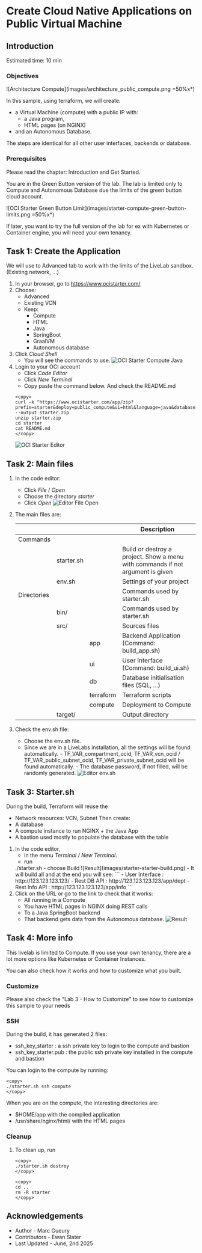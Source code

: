 
# Create Cloud Native Applications on Public Virtual Machine

## Introduction

Estimated time: 10 min

### Objectives

![Architecture Compute](images/architecture_public_compute.png =50%x*)

In this sample, using terraform, we will create:
- a Virtual Machine (compute) with a public IP with:
    - a Java program, 
    - HTML pages (on NGINX)
- and an Autonomous Database. 

The steps are identical for all other user interfaces, backends or database.

### Prerequisites

Please read the chapter: Introduction and Get Started.

You are in the Green Button version of the lab. The lab is limited only to Compute and Autonomous Database due the limits of the green button 
cloud account. 

  ![OCI Starter Green Button Limit](images/starter-compute-green-button-limits.png =50%x*)

If later, you want to try the full version of the lab for ex with Kubernetes or Container engine, you will need your own tenancy.

## Task 1: Create the Application

We will use to Advanced tab to work with the limits of the LiveLab sandbox. (Existing network, ...)

1. In your browser, go to https://www.ocistarter.com/
2. Choose:
    - Advanced
    - Existing VCN 
    - Keep:
        - Compute
        - HTML
        - Java
        - SpringBoot
        - GraalVM
        - Autonomous database
3. Click *Cloud Shell*
    - You will see the commands to use.
  ![OCI Starter Compute Java](images/starter-compute-green-button-java.png)
4. Login to your OCI account
    - Click *Code Editor*
    - Click *New Terminal*
    - Copy paste the command below. And check the README.md
    ```
    <copy>
    curl -k "https://www.ocistarter.com/app/zip?prefix=starter&deploy=public_compute&ui=html&language=java&database=atp&vcn_strategy=existing" --output starter.zip
    unzip starter.zip
    cd starter
    cat README.md
    </copy>
    ```
    ![OCI Starter Editor](images/starter-editor.png)

## Task 2: Main files

1. In the code editor:
    - Click *File* / *Open*
    - Choose the directory *starter*
    - Click *Open*
    ![Editor File Open](images/starter-compute-dir.png)
2. The main files are:

   |             |            |           | Description |
   | ----------- | ---------- | --------- | ---|
   | Commands    |            |           |  |
   |             | starter.sh |           | Build or destroy a project. Show a menu with commands if not argument is given | 
   |             | env.sh     |           | Settings of your project | 
   | Directories |            |           | Commands used by starter.sh | 
   |             | bin/       |           | Commands used by starter.sh | 
   |             | src/       |           | Sources files | 
   |             |            | app       | Backend Application (Command: build_app.sh) | 
   |             |            | ui        | User Interface (Command: build_ui.sh) | 
   |             |            | db        | Database initialisation files (SQL, ...) | 
   |             |            | terraform | Terraform scripts  | 
   |             |            | compute   | Deployment to Compute | 
   |             | target/    |           | Output directory  | 

3. Check the env.sh file:
    - Choose the env.sh file.
    - Since we are in a LiveLabs installation, all the settings will be found automatically.
          - TF_VAR\_compartment\_ocid, TF\_VAR\_vcn\_ocid / TF\_VAR\_public\_subnet\_ocid, TF\_VAR\_private\_subnet\_ocid will be found automatically.
          - The database password, if not filled, will be randomly generated.
    ![Editor env.sh](images/starter-compute-env.png)

## Task 3: Starter.sh

During the build, Terraform will reuse the 
- Network resources: VCN, Subnet
Then create: 
- A database
- A compute instance to run NGINX + the Java App
- A bastion used mostly to populate the database with the table

1. In the code editor, 
    - in the menu *Terminal / New Terminal*. 
    - run 
    <copy>
    ./starter.sh
    </copy>
    - choose Build
        ![Result](images/starter-starter-build.png)    
    - It will build all and at the end you will see:
    ```
    <copy>
    - User Interface : http://123.123.123.123/
    - Rest DB API : http://123.123.123.123/app/dept
    - Rest Info API : http://123.123.123.123/app/info
    </copy>
    ```
2. Click on the URL or go to the link to check that it works:
    - All running in a Compute 
    - You have HTML pages in NGINX doing REST calls 
    - To a Java SpringBoot backend
    - That backend gets data from the Autonomous database. 
    ![Result](images/starter-compute-result.png)

## Task 4: More info

This livelab is limited to Compute. If you use your own tenancy, there are a lot more options like Kubernetes or Container Instances.

You can also check how it works and how to customize what you built.

### Customize

Please also check the  "Lab 3 - How to Customize" to see how to customize this sample to your needs

### SSH

During the build, it has generated 2 files:
- ssh\_key\_starter : a ssh private key to login to the compute and bastion
- ssh\_key\_starter.pub : the public ssh private key installed in the compute and bastion

You can login to the compute by running:
```
<copy>
./starter.sh ssh compute
</copy>
```

When you are on the compute, the interesting directories are:
- $HOME/app with the compiled application
- /usr/share/nginx/html/ with the HTML pages

### Cleanup

1. To clean up, run 
    ```
    <copy>
    ./starter.sh destroy
    </copy>
    ```

    ```
    <copy>
    cd ..
    rm -R starter
    </copy>
    ```

## Acknowledgements

* Author - Marc Gueury
* Contributors - Ewan Slater 
* Last Updated - June, 2nd 2025


